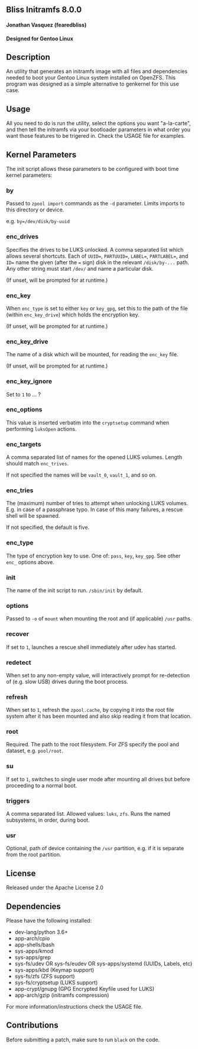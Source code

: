 ## Bliss Initramfs 8.0.0
#### Jonathan Vasquez (fearedbliss)
#### Designed for Gentoo Linux

## Description

An utility that generates an initramfs image with all files and dependencies
needed to boot your Gentoo Linux system installed on OpenZFS. This program was
designed as a simple alternative to genkernel for this use case.

## Usage

All you need to do is run the utility, select the options you want "a-la-carte",
and then tell the initramfs via your bootloader parameters in what order you
want those features to be trigered in. Check the USAGE file for examples.

## Kernel Parameters

The init script allows these parameters to be configured with boot time
kernel parameters:

### by

Passed to `zpool import` commands as the `-d` parameter.  Limits imports to
this directory or device.

e.g. `by=/dev/disk/by-uuid`

### enc_drives

Specifies the drives to be LUKS unlocked.  A comma separated list which
allows several shortcuts.  Each of `UUID=`, `PARTUUID=`, `LABEL=`, `PARTLABEL=`,
and `ID=` name the given (after the `=` sign) disk in the relevant
`/disk/by-...` path.  Any other string must start `/dev/` and name a particular
disk.

(If unset, will be prompted for at runtime.)

### enc_key

When `enc_type` is set to either `key` or `key_gpg`, set this to the path of
the file (within `enc_key_drive`) which holds the encryption key.

(If unset, will be prompted for at runtime.)

### enc_key_drive

The name of a disk which will be mounted, for reading the `enc_key` file.

(If unset, will be prompted for at runtime.)

### enc_key_ignore

Set to `1` to ... ?

### enc_options

This value is inserted verbatim into the `cryptsetup` command when performing
`luksOpen` actions.

### enc_targets

A comma separated list of names for the opened LUKS volumes.  Length should
match `enc_trives`.

If not specified the names will be `vault_0`, `vault_1`, and so on.

### enc_tries

The (maximum) number of tries to attempt when unlocking LUKS volumes.  E.g.
in case of a passphrase typo.  In case of this many failures, a rescue shell
will be spawned.

If not specified, the default is five.

### enc_type

The type of encryption key to use.  One of: `pass`, `key`, `key_gpg`.  See
other `enc_` options above.

### init

The name of the init script to run.  `/sbin/init` by default.

### options

Passed to `-o` of `mount` when mounting the root and (if applicable) `/usr`
paths.

### recover

If set to `1`, launches a rescue shell immediately after udev has started.

### redetect

When set to any non-empty value, will interactively prompt for re-detection
of (e.g. slow USB) drives during the boot process.

### refresh

When set to `1`, refresh the `zpool.cache`, by copying it into the root
file system after it has been mounted and also skip reading it from that
location.

### root

Required.  The path to the root filesystem.  For ZFS specify the pool and
dataset, e.g. `pool/root`.

### su

If set to `1`, switches to single user mode after mounting all drives but
before proceeding to a normal boot.

### triggers

A comma separated list.  Allowed values: `luks`, `zfs`.  Runs the named
subsystems, in order, during boot.

### usr

Optional, path of device containing the `/usr` partition, e.g. if it is separate
from the root partition.

## License

Released under the Apache License 2.0

## Dependencies

Please have the following installed:

- dev-lang/python 3.6+
- app-arch/cpio
- app-shells/bash
- sys-apps/kmod
- sys-apps/grep
- sys-fs/udev OR sys-fs/eudev OR sys-apps/systemd (UUIDs, Labels, etc)
- sys-apps/kbd (Keymap support)
- sys-fs/zfs (ZFS support)
- sys-fs/cryptsetup (LUKS support)
- app-crypt/gnupg (GPG Encrypted Keyfile used for LUKS)
- app-arch/gzip (initramfs compression)

For more information/instructions check the USAGE file.

## Contributions

Before submitting a patch, make sure to run `black` on the code.